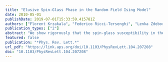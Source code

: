 ```yaml
---
title: "Elusive Spin-Glass Phase in the Random Field Ising Model"
date: 2010-05-01
publishDate: 2019-07-01T15:33:59.415781Z
authors: ["Florent Krzakala", "Federico Ricci-Tersenghi", "Lenka Zdeborová"]
publication_types: ["2"]
abstract: "We show rigorously that the spin-glass susceptibility in the random field Ising model is always bounded by the ferromagnetic susceptibility, and therefore that no spin-glass phase can be present at equilibrium out of the ferromagnetic critical line. When the magnetization is, however, fixed to values smaller than the equilibrium value, a spin-glass phase can exist, as we show explicitly on the Bethe lattice."
featured: false
publication: "*Phys. Rev. Lett.*"
url_pdf: "https://link.aps.org/doi/10.1103/PhysRevLett.104.207208"
doi: "10.1103/PhysRevLett.104.207208"
---
```


